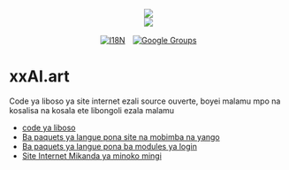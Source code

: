 <p align="center"><a href="https://xxai.art"><img src="https://cdn.jsdelivr.net/gh/xxai-art/doc/logo.svg"/></a><br/><a href="https://xxai.art"><img src="https://cdn.jsdelivr.net/gh/xxai-art/doc/xxai.svg"/></a></p><p align="center"><a href="https://github.com/xxai-art/doc#readme"><img alt="I18N" src="https://cdn.jsdelivr.net/gh/wactax/img/t.svg"/></a>　<a href="https://groups.google.com/u/0/g/xxai-art"><img alt="Google Groups" src="https://cdn.jsdelivr.net/gh/wactax/img/g-groups.svg"/></a></p>

# xxAI.art

Code ya liboso ya site internet ezali source ouverte, boyei malamu mpo na kosalisa na kosala ete libongoli ezala malamu

* [code ya liboso](https://github.com/xxai-art/web)
* [Ba paquets ya langue pona site na mobimba na yango](https://github.com/xxai-art/web/tree/main/i18n)
* [Ba paquets ya langue pona ba modules ya login](https://github.com/wacpkg/user/tree/main/ui.i18n)
* [Site Internet Mikanda ya minoko mingi](https://github.com/xxai-doc)
